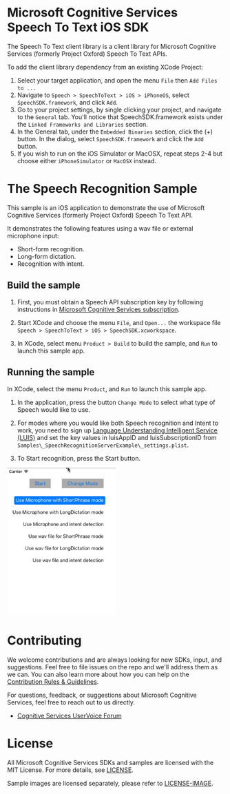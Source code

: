 Microsoft Cognitive Services Speech To Text iOS SDK
==================

The Speech To Text client library is a client library for Microsoft Cognitive Services (formerly Project Oxford)
Speech To Text APIs.  

To add the client library dependency from an existing XCode Project:

1. Select your target application, and open the menu `File` then `Add Files to ...`
2. Navigate to `Speech > SpeechToText > iOS > iPhoneOS`, select `SpeechSDK.framework`, and click `Add`.
3. Go to your project settings, by single clicking your project, and navigate to the `General` tab.  You'll notice that SpeechSDK.framework exists under the `Linked Frameworks and Libraries` section.
4. In the General tab, under the `Embedded Binaries` section, click the (+) button.   In the dialog, select `SpeechSDK.framework` and click the `Add` button.
5. If you wish to run on the iOS Simulator or MacOSX, repeat steps 2-4 but choose either `iPhoneSimulator` or `MacOSX` instead.

The Speech Recognition Sample
==========

This sample is an iOS application to demonstrate the use of Microsoft Cognitive Services (formerly Project Oxford)
Speech To Text API.

It demonstrates the following features using a wav file or external microphone input:

* Short-form recognition.
* Long-form dictation.
* Recognition with intent.

Build the sample
----------------

1. First, you must obtain a Speech API subscription key by following instructions in [Microsoft Cognitive Services subscription](<https://www.microsoft.com/cognitive-services/en-us/sign-up>).

2.  Start XCode and choose the menu `File`, and `Open...` the workspace file `Speech > SpeechToText > iOS > SpeechSDK.xcworkspace`.

3.  In XCode, select menu `Product > Build` to build the sample,
    and `Run` to launch this sample app.


Running the sample
--------------

In XCode, select the menu `Product`, and `Run` to launch this sample app.

1.  In the application, press the button `Change Mode` to select what type of Speech would like to use.

2.  For modes where you would like both Speech recognition and Intent to work, you need to sign up [Language Understanding Intelligent Service (LUIS)](<https://www.microsoft.com/cognitive-services/en-us/sign-up>) and set the key values in
    luisAppID and luisSubscriptionID from `Samples\_SpeechRecognitionServerExample\_settings.plist`.

3. To Start recognition, press the Start button.

<img src="SampleScreenshots/SampleRunning1.png" width="50%"/>

Contributing
============
We welcome contributions and are always looking for new SDKs, input, and
suggestions. Feel free to file issues on the repo and we'll address them as we can. You can also learn more about how you can help on the [Contribution
Rules & Guidelines](</CONTRIBUTING.md>).

For questions, feedback, or suggestions about Microsoft Cognitive Services, feel free to reach out to us directly.

-   [Cognitive Services UserVoice Forum](<https://cognitive.uservoice.com>)

License
=======

All Microsoft Cognitive Services SDKs and samples are licensed with the MIT License. For more details, see
[LICENSE](</LICENSE.md>).

Sample images are licensed separately, please refer to [LICENSE-IMAGE](</LICENSE-IMAGE.md>).
